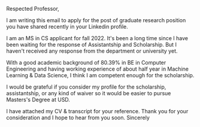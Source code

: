 Respected Professor,

I am writing this email to apply for the post of graduate research position you have shared recently  in your Linkedin profile.

I am an MS in CS applicant for fall 2022. It's been a long time since I have been waiting for the response of Assistantship  and Scholarship. But I haven't received any response from the department or university yet.

With a good academic background of 80.39% in BE in Computer Engineering and having working experience of about half year in Machine Learning & Data Science, I think I am competent enough for the scholarship.

I would be grateful if you consider my profile for the scholarship, assistantship, or any kind of waiver so it would be easier to pursue Masters's Degree at USD.

I have attached my CV & transcript for your reference. Thank you for your consideration and I hope to hear from you soon.
Sincerely 
